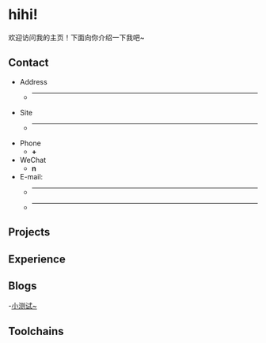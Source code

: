 # hihi!
欢迎访问我的主页！下面向你介绍一下我吧\~

<!-- .slide -->

## Contact

- Address
  - ****
- Site
  - ****


<!-- .slide vertical=true -->

- Phone
  - **+**
- WeChat
  - **n**
- E-mail:
  - ****
  - ****

<!-- .slide -->

## Projects

<!-- .slide vertical=true -->

<!-- .slide -->

## Experience

<!-- .slide vertical=true -->

<!-- .slide -->

## Blogs

<!-- .slide vertical=true -->

-[小测试~](https://github.com/KisAaki/kisaaki.github.io/blob/gh-pages/_posts/%E7%A4%BA%E8%8C%83.md)
<!-- .slide -->

## Toolchains
